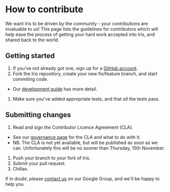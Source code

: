 How to contribute
=================

We want Iris to be driven by the community - your contributions are
invaluable to us! This page lists the guidelines for contributors which
will help ease the process of getting your hard work accepted into Iris,
and shared back to the world.

Getting started
---------------

1. If you've not already got one, sign up for a
   [GitHub account](https://github.com/signup/free).
1. Fork the Iris repository, create your new fix/feature branch, and
   start commiting code.
 - Our
   [development guide](http://scitools.org.uk/iris/docs/latest/developers_guide/gitwash/git_development.html)
   has more detail.
1. Make sure you've added appropriate tests, and that *all* the tests
   pass.


Submitting changes
------------------

1. Read and sign the Contributor Licence Agreement (CLA).
 - See our [governance page](http://scitools.org.uk/pages/governance.html)
   for the CLA and what to do with it.
 - NB. The CLA is not yet available, but will be published as soon as
   we can. Unfortunately this will be no sooner than Thursday, 15th
   November.
1. Push your branch to your fork of Iris.
1. Submit your pull request.
1. Chillax.


If in doubt, please
[contact us](https://groups.google.com/forum/?fromgroups=#!forum/scitools-iris)
on our Google Group, and we'll be happy to help you.
